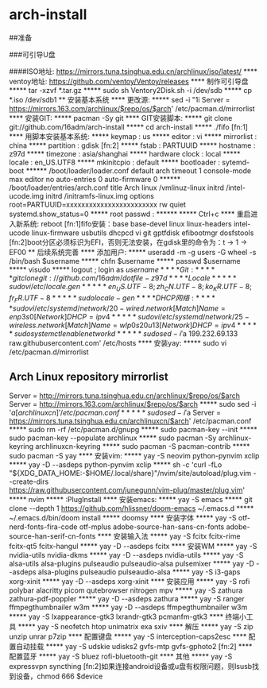 # arch-install

##准备

###可引导U盘

####ISO地址: https://mirrors.tuna.tsinghua.edu.cn/archlinux/iso/latest/
**** ventoy地址: https://github.com/ventoy/Ventoy/releases
**** 制作可引导盘
***** tar -xzvf *.tar.gz
***** sudo sh Ventory2Disk.sh -i /dev/sdb
***** cp *.iso /dev/sdb1
** 安装基本系统
**** 更改源:
***** sed -i "1i Server = https://mirrors.163.com/archlinux/$repo/os/$arch' /etc/pacman.d/mirrorlist
**** 安装GIT:
***** pacman -Sy git
**** GIT安装脚本:
***** git clone git://github.com/16adm/arch-install
***** cd arch-install
***** ./fifo [fn:1]
**** 用脚本安装基本系统:
***** keymap : us
***** editor : vi
***** mirrorlist : china
***** partition : gdisk [fn:2]
***** fstab : PARTUUID
***** hostname : z97d
***** timezone : asia/shanghai
***** hardware clock : local
***** locale : en_US.UTF8
***** mkinitcpio : default
***** bootloader : sytemd-boot
****** /boot/loader/loader.conf
default arch
timeout 1
console-mode max
editor no
auto-entries 0
auto-firmware 0
****** /boot/loader/entries/arch.conf
title Arch
linux /vmlinuz-linux
initrd /intel-ucode.img
initrd /initramfs-linux.img
options root=PARTUUID=xxxxxxxxxxxxxxxxxxxxxxxx rw quiet systemd.show_status=0
***** root passwd : ******
***** Ctrl+c
**** 重启进入新系统: reboot
[fn:1]fifo安装：base base-devel linux linux-headers intel-ucode linux-firmware usbutils dhcpcd vi git gptfdisk efibootmgr dosfstools
[fn:2]boot分区必须标识为EFI，否则无法安装，在gdisk里的命令为：t -> 1 -> EF00
** 后续系统完善
**** 添加用户:
***** useradd -m -g users -G wheel -s /bin/bash $username
***** chfn $username
***** passwd $username
***** visudo
***** logout ; login as $username
**** Git:
***** git clone git://github.com/16adm/dotfile-z97d
**** Locale
***** sudo vi /etc/locale.gen
***** en_US.UTF-8 ; zh_CN.UTF-8 ; ko_KR.UTF-8 ; fr_FR.UTF-8
***** sudo locale-gen
**** DHCP网络:
***** sudo vi /etc/systemd/network/20-wired.network
[Match]
Name=enp3s0
[Network]
DHCP=ipv4
***** sudo vi /etc/systemd/network/25-wireless.network
[Match]
Name=wlp0s20u13
[Network]
DHCP=ipv4
***** sudo systemctl enable networkd
***** sudo sed -i '$a 199.232.69.133 raw.githubusercontent.com' /etc/hosts
**** 安装yay:
***** sudo vi /etc/pacman.d/mirrorlist
## Arch Linux repository mirrorlist
Server = http://mirrors.tuna.tsinghua.edu.cn/archlinux/$repo/os/$arch
Server = http://mirrors.163.com/archlinux/$repo/os/$arch
***** sudo sed -i '$a [archlinuxcn]' /etc/pacman.conf
***** sudo sed -i '$a Server = https://mirrors.tuna.tsinghua.edu.cn/archlinuxcn/$arch' /etc/pacman.conf
***** sudo rm -rf /etc/pacman.d/gnupg
***** sudo pacman-key --init
***** sudo pacman-key --populate archlinux
***** sudo pacman -Sy archlinux-keyring archlinuxcn-keyring
***** sudo pacman -S pacman-contrib
***** sudo pacman -S yay
**** 安装vim:
***** yay -S neovim python-pynvim xclip
***** yay -D --asdeps python-pynvim xclip
***** sh -c 'curl -fLo "${XDG_DATA_HOME:-$HOME/.local/share}"/nvim/site/autoload/plug.vim --create-dirs \
       https://raw.githubusercontent.com/junegunn/vim-plug/master/plug.vim'
***** nvim
***** :PlugInstall
**** 安装emacs:
***** yay -S emacs
***** git clone --depth 1 https://github.com/hlissner/doom-emacs ~/.emacs.d
***** ~/.emacs.d/bin/doom install
***** doomsy
**** 安装字体
***** yay -S otf-nerd-fonts-fira-code otf-mplus adobe-source-han-sans-cn-fonts adobe-source-han-serif-cn-fonts
**** 安装输入法
***** yay -S fcitx fcitx-rime fcitx-qt5 fcitx-hangul
***** yay -D --asdeps fcitx
**** 安装WM
***** yay -S nvidia-utils nvidia-dkms
***** yay -D --asdeps nvidia-utils
***** yay -S alsa-utils alsa-plugins pulseaudio pulseaudio-alsa pulsemixer
***** yay -D --asdeps alsa-plugins pulseaudio pulseaudio-alsa
***** yay -S i3-gaps xorg-xinit
***** yay -D --asdeps xorg-xinit
**** 安装应用
***** yay -S rofi polybar alacritty picom qutebrowser nitrogen mpv
***** yay -S zathura zathura-pdf-poppler
***** yay -D --asdeps zathura
***** yay -S ranger ffmpegthumbnailer w3m
***** yay -D --asdeps ffmpegthumbnailer w3m
***** yay -S lxappearance-gtk3 lxrandr-gtk3 pcmanfm-gtk3
**** 终端小工具
***** yay -S neofetch htop unimatrix exa sxiv
**** 解压
***** yay -S zip unzip unrar p7zip
**** 配置键盘
***** yay -S interception-caps2esc
**** 配置自动挂载
***** yay -S udskie udisks2 gvfs-mtp gvfs-gphoto2 [fn:2]
**** 配置蓝牙
***** yay -S bluez rofi-bluetooth-git
**** 其他
***** yay -S expressvpn syncthing
[fn:2]如果连接android设备或u盘有权限问题，则lsusb找到设备，chmod 666 $device
